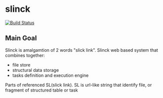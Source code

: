 # slinck

[![Build Status](https://travis-ci.org/walnutgeek/slinck.svg?branch=master)](https://travis-ci.org/walnutgeek/slinck)

## Main Goal

Slinck is amalgamtion of 2 words "slick link". 
Slinck web based system that combines together: 
 * file store
 * structural data storage
 * tasks definition and execution engine

Parts of referenced SL(slick link). SL is url-like string that identify file, or fragment of structured table or task  
